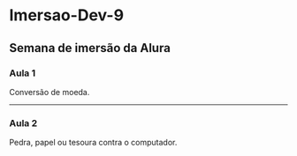 # Imersao-Dev-9
## Semana de imersão da Alura
### Aula 1
Conversão de moeda.
***
### Aula 2
Pedra, papel ou tesoura contra o computador.
